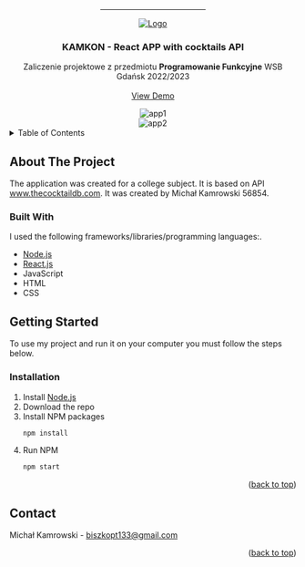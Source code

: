 <div id="top"></div>

<!-- PROJECT LOGO -->
<br />
<div align="center">
  <a href="">
    &nbsp&nbsp&nbsp&nbsp&nbsp&nbsp&nbsp&nbsp&nbsp&nbsp&nbsp&nbsp&nbsp&nbsp&nbsp&nbsp&nbsp&nbsp&nbsp&nbsp&nbsp&nbsp&nbsp&nbsp&nbsp&nbsp&nbsp&nbsp&nbsp&nbsp&nbsp&nbsp&nbsp&nbsp&nbsp&nbsp&nbsp&nbsp&nbsp&nbsp&nbsp&nbsp&nbsp&nbsp&nbsp&nbsp&nbsp
   <p align="center"> <img src="https://user-images.githubusercontent.com/74655164/163681940-2134d09a-321f-4d2c-a227-cae8b21492f3.PNG" alt="Logo">  </p>
  </a>

  <h3 align="center">KAMKON - React APP with cocktails API </h3>

  <p align="center">
    Zaliczenie projektowe z przedmiotu <b>Programowanie Funkcyjne</b> WSB Gdańsk 2022/2023
    <br />
    <br />
    <a href="https://whimsical-pasca-89ceea.netlify.app">View Demo</a>
  </p>
  
  <img src="https://user-images.githubusercontent.com/74655164/163682334-fb58cc04-6f5d-45a5-91ad-33fbe86c7d6c.PNG" alt="app1">
  <br>
  <img src="https://user-images.githubusercontent.com/74655164/163682379-b5548075-14ca-4217-a27e-a7129649143f.PNG" alt="app2">
</div>

<!-- TABLE OF CONTENTS -->
<details>
  <summary>Table of Contents</summary>
  <ol>
    <li>
      <a href="#about-the-project">About The Project</a>
      <ul>
        <li><a href="#built-with">Built With</a></li>
      </ul>
    </li>
    <li>
      <a href="#getting-started">Getting Started</a>
      <ul>
        <li><a href="#installation">Installation</a></li>
      </ul>
    </li>
    <li><a href="#contact">Contact</a></li>
  </ol>
</details>

<!-- ABOUT THE PROJECT -->

## About The Project

The application was created for a college subject. It is based on API www.thecocktaildb.com.
It was created by Michał Kamrowski 56854.

### Built With

I used the following frameworks/libraries/programming languages:.

- [Node.js](https://nodejs.org/en/)
- [React.js](https://reactjs.org/)
- JavaScript
- HTML
- CSS

<!-- GETTING STARTED -->

## Getting Started

To use my project and run it on your computer you must follow the steps below.

### Installation

1. Install [Node.js](https://nodejs.org/en/)
2. Download the repo
3. Install NPM packages
   ```sh
   npm install
   ```
4. Run NPM
   ```sh
   npm start
   ```

<p align="right">(<a href="#top">back to top</a>)</p>

<!-- CONTACT -->

## Contact

Michał Kamrowski - biszkopt133@gmail.com

<p align="right">(<a href="#top">back to top</a>)</p>
